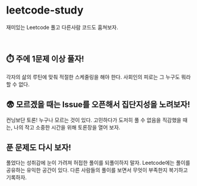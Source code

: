 # leetcode-study
재미있는 Leetcode 풀고 다른사람 코드도 훔쳐보자.

<br/>

## ⏱️ 주에 1문제 이상 풀자!
각자의 삶의 루틴에 맞춰 적절한 스케줄링을 해야 한다. 사회인의 피로는 그 누구도 뭐라할 수 없다.

## 😨 모르겠을 때는 Issue를 오픈해서 집단지성을 노려보자!
컨닝보단 토론! 누구나 모르는 것이 있다. 고민하다가 도저히 풀 수 없음을 직감했을 때는, 나의 작고 소중한 시간을 위해 토론장을 열어 보자.

## 푼 문제도 다시 보자!
풀었다는 성취감에 눈이 가려져 허접한 풀이를 되풀이하지 말자.
Leetcode에는 풀이를 공유하는 유익한 공간이 있다. 다른 사람들의 풀이를 보면서 무엇이 부족한지 복기하고 기록하자.
